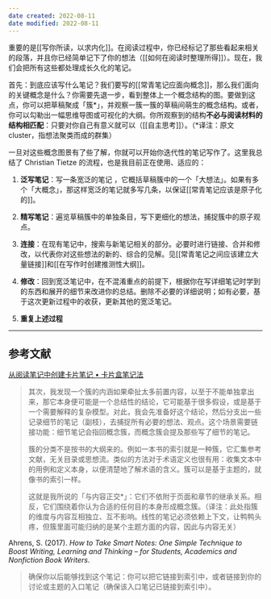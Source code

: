 ```yaml
---
date created: 2022-08-11
date modified: 2022-08-11
---
```

重要的是[[写你所读，以求内化]]。在阅读过程中，你已经标记了那些看起来相关的段落，并且你已经简单记下了你的想法（[[如何在阅读时整理所得]]）。现在，我们会把所有这些都处理成长久化的笔记。

首先：到底应该写什么笔记？我们要写的[[常青笔记应面向概念]]，那么我们面向的关键概念是什么？你需要先退一步，看到整体上一个概念结构的图。要做到这点，你可以把草稿聚成「簇\*」，并观察一簇一簇的草稿间萌生的概念结构。或者，你可以勾勒出一幅思维导图或可视化的大纲。你所观察到的结构**不必与阅读材料的结构相匹配**：只要对你自己有意义就可以（[[自主思考]]）。（\*译注：原文 cluster，指想法聚类而成的群集）

一旦对这些概念图景有了些了解，你就可以开始你迭代性的笔记写作了。这里我总结了 Christian Tietze 的流程，也是我目前正在使用、适应的：

1. **泛写笔记**：写一条宽泛的笔记 ，它概括草稿簇中的一个「大想法」。如果有多个「大概念」，那这样宽泛的笔记就多写几条，以保证[[常青笔记应该是原子化的]]。 
2. **精写笔记**：遍览草稿簇中的单独条目，写下更细化的想法，捕捉簇中的原子观点。
3. **连接**：在现有笔记中，搜索与新笔记相关的部分。必要时进行链接、合并和修改，以代表你对这些想法的新的、综合的见解。见[[常青笔记之间应该建立大量链接]]和[[在写作时创建推测性大纲]]。

4. **修改**：回到宽泛笔记中，在不混淆重点的前提下，根据你在写详细笔记时学到的东西和展开的细节来改进你的总结。删除不必要的详细说明；如有必要，基于这次更新过程中的收获，更新其他的宽泛笔记。
5. **重复上述过程**  
    

___

## 参考文献

[从阅读笔记中创建卡片笔记 • 卡片盒笔记法](https://zettelkasten.de/posts/create-zettel-from-reading-notes/)

> 其次，我发现一个簇的内涵如果牵扯太多前置内容，以至于不能单独拿出来，那它本身便可能是一个总结性的结论，它可能基于很多假设，或是基于一个需要解释的复杂模型。对此，我会先准备好这个结论，然后分支出一些记录细节的笔记（副枝），去捕捉所有必要的想法、观点。这个场景需要链接功能：细节笔记会指回概念簇，而概念簇会提及那些写了细节的笔记。
>
> 簇的分类不是按书的大纲来的。例如一本书的索引就是一种簇，它汇集参考文献，无关目录或思想流。类似的方法对于术语定义也很有用：收集文本中的用例和定义本身，以便清楚地了解术语的含义。簇可以是基于主题的，就像书的索引一样。
>
> 这就是我所说的「与内容正交\*」：它们不依附于页面和章节的继承关系。相反，它们围绕着你认为合适的任何目的本身形成概念簇。（译注：此处指簇的维度与内容互相独立、互不影响。线性的笔记必须依赖上下文，让鸭鸭头疼，但簇里面可能归纳的是某个主题方面的内容，因此与内容无关）

Ahrens, S. (2017). _How to Take Smart Notes: One Simple Technique to Boost Writing, Learning and Thinking – for Students, Academics and Nonfiction Book Writers_.

> 确保你以后能够找到这个笔记：你可以把它链接到索引中，或者链接到你的讨论或主题的入口笔记（确保该入口笔记已链接到索引中）。


